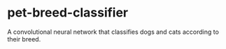 # pet-breed-classifier
A convolutional neural network that classifies dogs and cats according to their breed.
